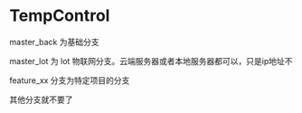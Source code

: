 # TempControl

master_back 为基础分支

master_lot 为 lot 物联网分支。云端服务器或者本地服务器都可以，只是ip地址不

feature_xx 分支为特定项目的分支

其他分支就不要了
